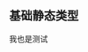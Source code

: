 <!--
 * @Author: wxfeiang
 * @Description: 
 * @Date: 2022-07-20 22:04:44
 * @LastEditTime: 2022-07-27 10:30:18
 * @FilePath: /js/ts/基础静态类型.md
-->
## 基础静态类型
我也是测试


